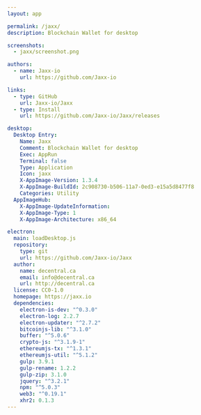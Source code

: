 ```yaml
---
layout: app

permalink: /jaxx/
description: Blockchain Wallet for desktop

screenshots:
  - jaxx/screenshot.png

authors:
  - name: Jaxx-io
    url: https://github.com/Jaxx-io

links:
  - type: GitHub
    url: Jaxx-io/Jaxx
  - type: Install
    url: https://github.com/Jaxx-io/Jaxx/releases

desktop:
  Desktop Entry:
    Name: Jaxx
    Comment: Blockchain Wallet for desktop
    Exec: AppRun
    Terminal: false
    Type: Application
    Icon: jaxx
    X-AppImage-Version: 1.3.4
    X-AppImage-BuildId: 2c908730-b506-11a7-0ed3-e15a5d8477f8
    Categories: Utility
  AppImageHub:
    X-AppImage-UpdateInformation: 
    X-AppImage-Type: 1
    X-AppImage-Architecture: x86_64

electron:
  main: loadDesktop.js
  repository:
    type: git
    url: https://github.com/Jaxx-io/Jaxx
  author:
    name: decentral.ca
    email: info@decentral.ca
    url: http://decentral.ca
  license: CC0-1.0
  homepage: https://jaxx.io
  dependencies:
    electron-is-dev: "^0.3.0"
    electron-log: 2.2.7
    electron-updater: "^2.7.2"
    bitcoinjs-lib: "^3.1.0"
    buffer: "^5.0.6"
    crypto-js: "^3.1.9-1"
    ethereumjs-tx: "^1.3.1"
    ethereumjs-util: "^5.1.2"
    gulp: 3.9.1
    gulp-rename: 1.2.2
    gulp-zip: 3.1.0
    jquery: "^3.2.1"
    npm: "^5.0.3"
    web3: "^0.19.1"
    xhr2: 0.1.3
---
```

